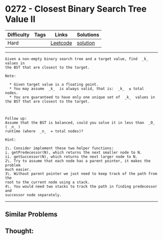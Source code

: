 # 0272 - Closest Binary Search Tree Value II

Difficulty  | Tags | Links | Solutions
----------- | ---- | ----- | -----
Hard |  | [Leetcode](https://leetcode.com/problems/closest-binary-search-tree-value-ii) | [solution](https://leetcode.com/problems/closest-binary-search-tree-value-ii/solution/)


-----------

```
Given a non-empty binary search tree and a target value, find  _k_  values in
the BST that are closest to the target.

Note:

  * Given target value is a floating point.
  * You may assume  _k_  is always valid, that is:  _k_  ≤ total nodes.
  * You are guaranteed to have only one unique set of  _k_  values in the BST that are closest to the target.



Follow up:
Assume that the BST is balanced, could you solve it in less than  _O_ ( _n_ )
runtime (where  _n_  = total nodes)?

Hint:

1\. Consider implement these two helper functions:
i. getPredecessor(N), which returns the next smaller node to N.
ii. getSuccessor(N), which returns the next larger node to N.
2\. Try to assume that each node has a parent pointer, it makes the problem
much easier.
3\. Without parent pointer we just need to keep track of the path from the
root to the current node using a stack.
4\. You would need two stacks to track the path in finding predecessor and
successor node separately.
```

-----------


## Similar Problems




## Thought:
